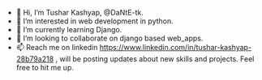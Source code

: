 - 👋 Hi, I’m Tushar Kashyap, @DaNtE-tk.
- 👀 I’m interested in web development in python.
- 🌱 I’m currently learning Django.
- 💞️ I’m looking to collaborate on django based web_apps.
- 📫 Reach me on linkedin https://www.linkedin.com/in/tushar-kashyap-28b79a218 , will be posting updates about new skills and projects. Feel free to hit me up.

<!---
DaNtE-tk/DaNtE-tk is a ✨ special ✨ repository because its `README.md` (this file) appears on your GitHub profile.
You can click the Preview link to take a look at your changes.
--->
